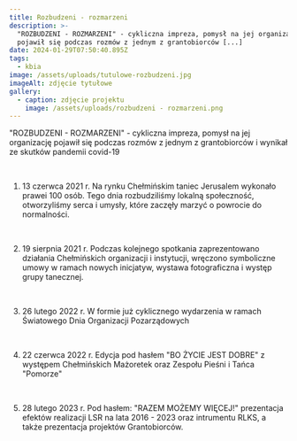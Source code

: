 ```yaml
---
title: Rozbudzeni - rozmarzeni
description: >-
  "ROZBUDZENI - ROZMARZENI" - cykliczna impreza, pomysł na jej organizację
  pojawił się podczas rozmów z jednym z grantobiorców [...]
date: 2024-01-29T07:50:40.895Z
tags:
  - kbia
image: /assets/uploads/tutulowe-rozbudzeni.jpg
imageAlt: zdjęcie tytułowe
gallery:
  - caption: zdjęcie projektu
    image: /assets/uploads/rozbudzeni - rozmarzeni.png
---
```

"ROZBUDZENI - ROZMARZENI" - cykliczna impreza, pomysł na jej organizację pojawił się podczas rozmów z jednym z grantobiorców i wynikał ze skutków pandemii covid-19

<br>

1. 13 czerwca 2021 r. Na rynku Chełmińskim taniec Jerusalem wykonało prawei 100 osób. Tego dnia rozbudziliśmy lokalną społeczność, otworzyliśmy serca i umysły, które zaczęły marzyć o powrocie do normalności. 

<br>

2. 19 sierpnia 2021 r. Podczas kolejnego spotkania zaprezentowano działania Chełmińskich organizacji i instytucji, wręczono symboliczne umowy w ramach nowych inicjatyw, wystawa fotograficzna i występ grupy tanecznej.

<br>

3. 26 lutego 2022 r. W formie już cyklicznego wydarzenia w ramach Światowego Dnia Organizacji Pozarządowych 

<br>

4. 22 czerwca 2022 r. Edycja pod hasłem "BO ŻYCIE JEST DOBRE" z występem Chełmińskich Mażoretek oraz Zespołu Pieśni i Tańca "Pomorze"

<br>

5. 28 lutego 2023 r. Pod hasłem: "RAZEM MOŻEMY WIĘCEJ!" prezentacja efektów realizacji LSR na lata 2016 - 2023 oraz intrumentu RLKS, a także prezentacja projektów Grantobiorców.
